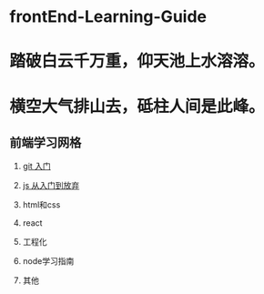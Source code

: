 # frontEnd-Learning-Guide
# 踏破白云千万重，仰天池上水溶溶。
# 横空大气排山去，砥柱人间是此峰。

## 前端学习网格

1. [git 入门](https://github.com/ShawnMinh/frontEnd-Learning-Guide/blob/main/git.markdown) 

2. [js 从入门到放弃](https://github.com/ShawnMinh/frontEnd-Learning-Guide/blob/main/js.markdown) 

3. html和css
4. react
5. 工程化
6. node学习指南
7. 其他